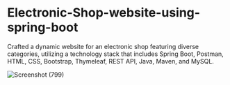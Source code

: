 # Electronic-Shop-website-using-spring-boot
Crafted a dynamic website for an electronic shop featuring diverse categories, utilizing a technology stack that includes Spring Boot, Postman, HTML, CSS, Bootstrap, Thymeleaf, REST API, Java, Maven, and MySQL.


![Screenshot (799)](https://github.com/Samrudhi00/Electronic-Shop-website-using-spring-boot/assets/89694069/46f686b4-da1c-4aac-aea5-a2a7fc5d082e)
